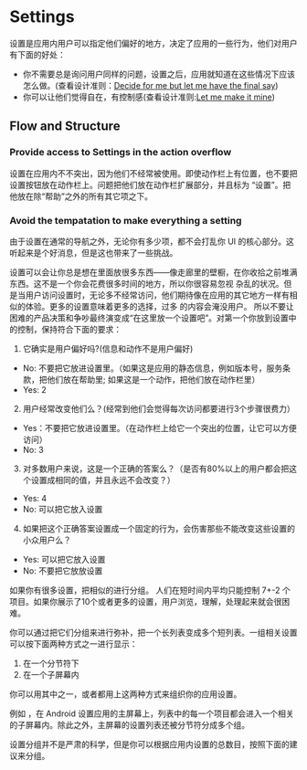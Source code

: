 # Settings
设置是应用内用户可以指定他们偏好的地方，决定了应用的一些行为，他们对用户有下面的好处：
* 你不需要总是询问用户同样的问题，设置之后，应用就知道在这些情况下应该怎么做。(查看设计准则：[Decide for me but let me have the final say]())
* 你可以让他们觉得自在，有控制感(查看设计准则:[Let me make it mine]())

## Flow and Structure
### Provide access to Settings in the action overflow
设置在应用内不不突出，因为他们不经常被使用。即使动作栏上有位置，也不要把设置按钮放在动作栏上。问题把他们放在动作栏扩展部分，并且标为
“设置”。把他放在除“帮助”之外的所有其它项之下。

### Avoid the tempatation to make everything a setting
由于设置在通常的导航之外，无论你有多少项，都不会打乱你 UI 的核心部分。这听起来是个好消息，但是这也带来了一些挑战。

设置可以会让你总是想在里面放很多东西——像走廊里的壁橱，在你收拾之前堆满东西。这不是一个你会花费很多时间的地方，所以你很容易忽视
杂乱的状况。但是当用户访问设置时，无论多不经常访问，他们期待像在应用的其它地方一样有相似的体验。更多的设置意味着更多的选择，过多
的内容会淹没用户。
所以不要让困难的产品决策和争吵最终演变成“在这里放一个设置吧”。对第一个你放到设置中的控制，保持符合下面的要求：

1. 它确实是用户偏好吗?(信息和动作不是用户偏好)
  - No: 不要把它放进设置里。（如果这是应用的静态信息，例如版本号，服务条款，把他们放在帮助里; 如果这是一个动作，把他们放在动作栏里）
  - Yes: 2
2. 用户经常改变他们么？(经常到他们会觉得每次访问都要进行3个步骤很费力）
  - Yes：不要把它放进设置里。（在动作栏上给它一个突出的位置，让它可以方便访问）
  - No: 3
3. 对多数用户来说，这是一个正确的答案么？（是否有80%以上的用户都会把这个设置成相同的值，并且永远不会改变？）
  - Yes: 4
  - No: 可以把它放入设置
4. 如果把这个正确答案设置成一个固定的行为，会伤害那些不能改变这些设置的小众用户么？
  - Yes: 可以把它放入设置
  - No: 不要把它放放设置

如果你有很多设置，把相似的进行分组。
人们在短时间内平均只能控制 7+-2 个项目。如果你展示了10个或者更多的设置，用户浏览，理解，处理起来就会很困难。

你可以通过把它们分组来进行弥补，把一个长列表变成多个短列表。一组相关设置可以按下面两种方式之一进行显示：
1. 在一个分节符下
2. 在一个子屏幕内

你可以用其中之一，或者都用上这两种方式来组织你的应用设置。

例如 ，在 Android 设置应用的主屏幕上，列表中的每一个项目都会进入一个相关的子屏幕内。除此之外，主屏幕的设置列表还被分节符分成多个组。

设置分组并不是严肃的科学，但是你可以根据应用内设置的总数目，按照下面的建议来分组。
